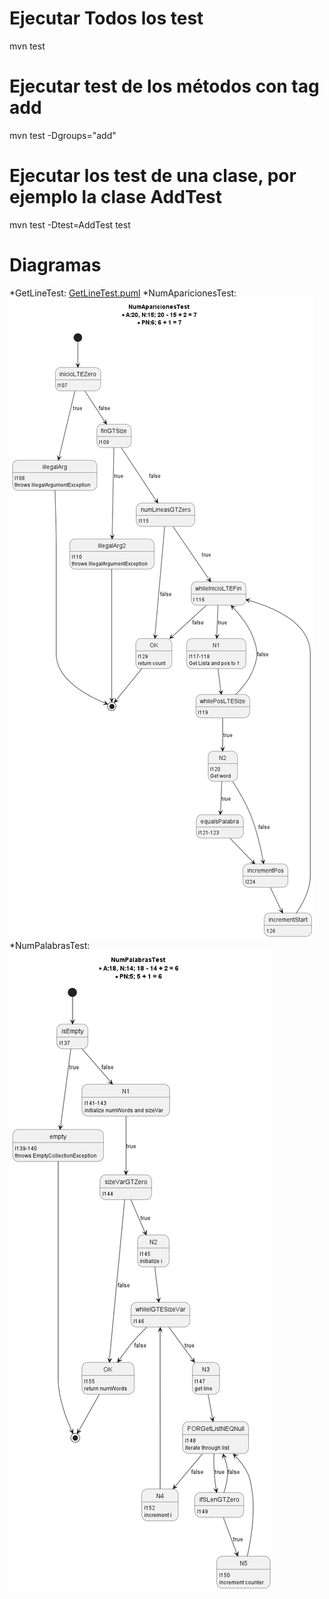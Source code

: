 # Ejecutar Todos los test
mvn test
# Ejecutar test de los métodos con tag add
mvn test -Dgroups="add"
# Ejecutar los test de una clase, por ejemplo la clase AddTest
mvn test -Dtest=AddTest test

# Diagramas
*GetLineTest:
[GetLineTest.puml](diagrams%2FGetLineTest.png)
*NumAparicionesTest:
![NumAparicionesTest.png](diagrams%2FNumAparicionesTest.png)
*NumPalabrasTest:
![NumPalabrasTest.png](diagrams%2FNumPalabrasTest.png)
